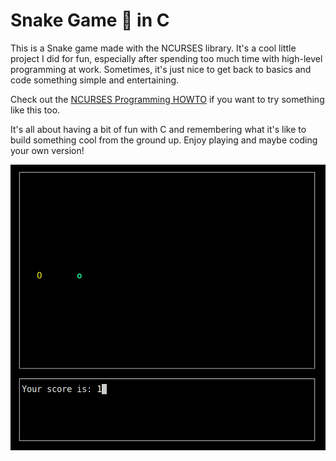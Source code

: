 # Snake Game 🐍 in C

This is a Snake game made with the NCURSES library. It's a cool little project I did for fun, especially after spending too much time with high-level programming at work. Sometimes, it's just nice to get back to basics and code something simple and entertaining.

Check out the [NCURSES Programming HOWTO](https://tldp.org/HOWTO/NCURSES-Programming-HOWTO/index.html) if you want to try something like this too.

It's all about having a bit of fun with C and remembering what it's like to build something cool from the ground up. Enjoy playing and maybe coding your own version!

![Snake gif](<Peek 2024-02-14 19-58.gif>)